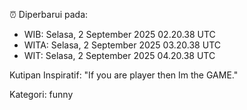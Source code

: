 ⏰ Diperbarui pada:
- WIB: Selasa, 2 September 2025 02.20.38 UTC
- WITA: Selasa, 2 September 2025 03.20.38 UTC
- WIT: Selasa, 2 September 2025 04.20.38 UTC

Kutipan Inspiratif:
"If you are player then Im the GAME."


Kategori: funny

